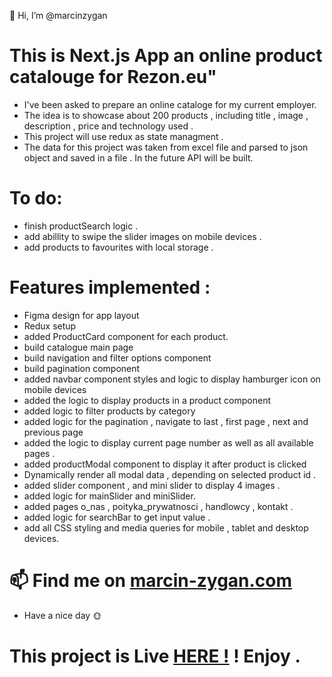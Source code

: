 👋 Hi, I’m @marcinzygan

# This is Next.js App an online product catalouge for Rezon.eu"

- I've been asked to prepare an online cataloge for my current employer.
- The idea is to showcase about 200 products , including title , image , description , price and technology used .
- This project will use redux as state managment .
- The data for this project was taken from excel file and parsed to json object and saved in a file . In the future API will be built.

# To do:

- finish productSearch logic .
- add abillity to swipe the slider images on mobile devices .
- add products to favourites with local storage .

# Features implemented :

- Figma design for app layout
- Redux setup
- added ProductCard component for each product.
- build catalogue main page
- build navigation and filter options component
- build pagination component
- added navbar component styles and logic to display hamburger icon on mobile devices
- added the logic to display products in a product component
- added logic to filter products by category
- added logic for the pagination , navigate to last , first page , next and previous page
- added the logic to display current page number as well as all available pages .
- added productModal component to display it after product is clicked
- Dynamically render all modal data , depending on selected product id .
- added slider component , and mini slider to display 4 images .
- added logic for mainSlider and miniSlider.
- added pages o_nas , poityka_prywatnosci , handlowcy , kontakt .
- added logic for searchBar to get input value .
- add all CSS styling and media queries for mobile , tablet and desktop devices.

# 📫 Find me on <a href="https://marcin-zygan.com">marcin-zygan.com</a>

- Have a nice day 🌞

# This project is Live <a href="https://rezon-katalog.netlify.app/">HERE !</a> ! Enjoy .
